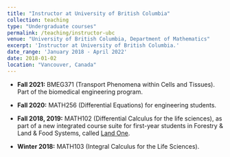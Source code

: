 ```yaml
---
title: "Instructor at University of British Columbia"
collection: teaching
type: "Undergraduate courses"
permalink: /teaching/instructor-ubc
venue: "University of British Columbia, Department of Mathematics"
excerpt: 'Instructor at University of British Columbia.'
date_range: 'January 2018 - April 2022'
date: 2018-01-02
location: "Vancouver, Canada"
---
```


* **Fall 2021:** BMEG371 (Transport Phenomena within Cells and Tissues). Part of the biomedical engineering program.

* **Fall 2020:** MATH256 (Differential Equations) for engineering students.

* **Fall 2018, 2019:** MATH102 (Differential Calculus for the life sciences), as
part of a new integrated course suite for first-year students in Forestry & Land
& Food Systems, called [Land One](https://landone.ubc.ca/).

* **Winter 2018:** MATH103 (Integral Calculus for the Life Sciences).
